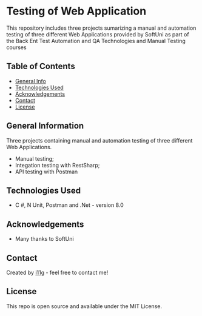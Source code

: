 # Testing of Web Application
This repository includes three projects sumarizing a manual and automation testing of three different Web Applications provided by SoftUni as part of the 
Back Ent Test Automation and QA Technologies and Manual Testing courses   

## Table of Contents
* [General Info](#general-information)
* [Technologies Used](#technologies-used)
* [Acknowledgements](#acknowledgements)
* [Contact](#contact)
* [License](#license) 

## General Information
Three projects containing manual and automation testing of three different Web Applications.
- Manual testing;
- Integation testing with RestSharp;
- API testing with Postman
  
## Technologies Used
- C #, N Unit, Postman and .Net - version 8.0

## Acknowledgements

- Many thanks to SoftUni

## Contact
Created by [i11g](https://i11g.github.io/) - feel free to contact me!

## License 
This repo is open source and available under the MIT License. 
